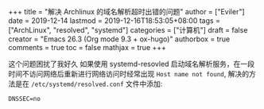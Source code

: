 +++
title = "解决 Archlinux 的域名解析超时出错的问题"
author = ["Eviler"]
date = 2019-12-14
lastmod = 2019-12-16T18:53:05+08:00
tags = ["ArchLinux", "resolved", "systemd"]
categories = ["计算机"]
draft = false
creator = "Emacs 26.3 (Org mode 9.3 + ox-hugo)"
authorbox = true
comments = true
toc = false
mathjax = true
+++

这个问题困扰了我好久 如果使用 systemd-resovled 启动域名解析服务，在一段时间不访问网络后重新进行网络访问时经常出现 `Host name not found`, 解决的方法是在
`/etc/systemd/resolved.conf`
文件中添加:

```text
DNSSEC=no
```
